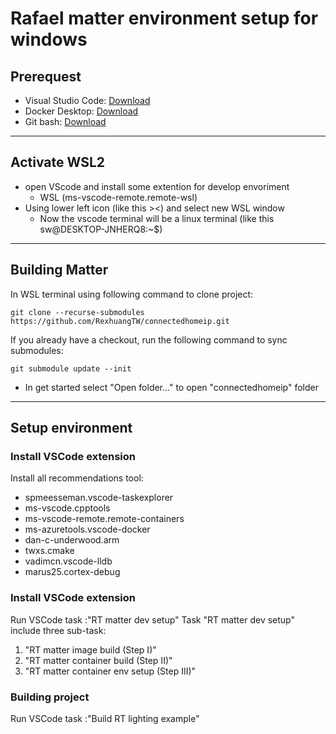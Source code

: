 # Rafael matter environment setup for windows

## Prerequest

-   Visual Studio Code: [Download](https://code.visualstudio.com/Download)
-   Docker Desktop:
    [Download](https://desktop.docker.com/win/main/amd64/Docker%20Desktop%20Installer.exe?utm_source=docker&utm_medium=webreferral&utm_campaign=dd-smartbutton&utm_location=module)
-   Git bash: [Download](https://git-scm.com/download/win)

---

## Activate WSL2

- open VScode and install some extention for develop envoriment 
    - WSL (ms-vscode-remote.remote-wsl)
- Using lower left icon (like this ><) and select new WSL window
    - Now the vscode terminal will be a linux terminal (like this sw@DESKTOP-JNHERQ8:~$) 

---

## Building Matter

In WSL terminal using following command to clone project:

```
git clone --recurse-submodules https://github.com/RexhuangTW/connectedhomeip.git
```

If you already have a checkout, run the following command to sync submodules:

```
git submodule update --init
```

- In get started select "Open folder..." to open "connectedhomeip" folder 

---

## Setup environment

### Install VSCode extension

Install all recommendations tool:

-   spmeesseman.vscode-taskexplorer
-   ms-vscode.cpptools
-   ms-vscode-remote.remote-containers
-   ms-azuretools.vscode-docker
-   dan-c-underwood.arm
-   twxs.cmake
-   vadimcn.vscode-lldb
-   marus25.cortex-debug

<!-- ![Vscode Recommand](./recommand.png) -->

### Install VSCode extension

Run VSCode task :"RT matter dev setup" Task "RT matter dev setup" include three
sub-task:

1. "RT matter image build (Step I)"
2. "RT matter container build (Step II)"
3. "RT matter container env setup (Step III)"

<!-- ![Vscode TASK](./Task.png) -->

### Building project

Run VSCode task :"Build RT lighting example"
